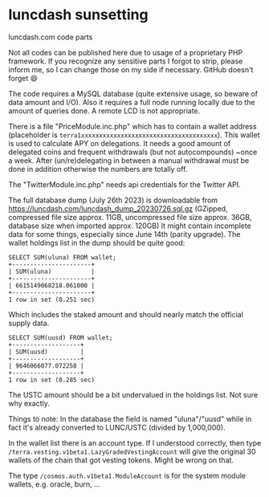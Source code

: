 # luncdash sunsetting
luncdash.com code parts

Not all codes can be published here due to usage of a proprietary PHP framework.
If you recognize any sensitive parts I forgot to strip, please inform me, so I can change those on my side if necessary. GitHub doesn't forget 😄

The code requires a MySQL database (quite extensive usage, so beware of data amount and I/O).
Also it requires a full node running locally due to the amount of queries done. A remote LCD is not appropriate.

There is a file "PriceModule.inc.php" which has to contain a wallet address (placeholder is `terra1xxxxxxxxxxxxxxxxxxxxxxxxxxxxxxxxxxxxxx`). This wallet is used to calculate APY on delegations. It needs a good amount of delegated coins and frequent withdrawals (but not autocompounds) ~once a week.
After (un/re)delegating in between a manual withdrawal must be done in addition otherwise the numbers are totally off.

The "TwitterModule.inc.php" needs api credentials for the Twitter API.

The full database dump (July 26th 2023) is downloadable from https://luncdash.com/luncdash_dump_20230726.sql.gz
(GZipped, compressed file size approx. 11GB, uncompressed file size approx. 36GB, database size when imported approx. 120GB)
It might contain incomplete data for some things, especially since June 14th (parity upgrade).
The wallet holdings list in the dump should be quite good:
```
SELECT SUM(uluna) FROM wallet;
+----------------------+
| SUM(uluna)           |
+----------------------+
| 6615149068218.061000 |
+----------------------+
1 row in set (0.251 sec)
```
Which includes the staked amount and should nearly match the official supply data.

```
SELECT SUM(uusd) FROM wallet;
+-------------------+
| SUM(uusd)         |
+-------------------+
| 9646066077.072258 |
+-------------------+
1 row in set (0.285 sec)
```
The USTC amount should be a bit undervalued in the holdings list. Not sure why exactly.

Things to note:
In the database the field is named "uluna"/"uusd" while in fact it's already converted to LUNC/USTC (divided by 1,000,000).

In the wallet list there is an account type. If I understood correctly, then type `/terra.vesting.v1beta1.LazyGradedVestingAccount` will give the original 30 wallets of the chain that got vesting tokens. Might be wrong on that.

The type `/cosmos.auth.v1beta1.ModuleAccount` is for the system module wallets, e.g. oracle, burn, …
